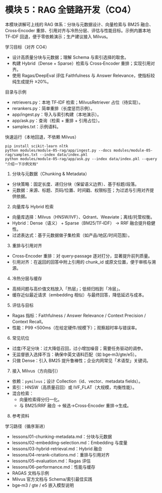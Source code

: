 # 模块 5：RAG 全链路开发（CO4）

本模块讲解可上线的 RAG 体系：分块与元数据设计、向量检索与 BM25 融合、Cross‑Encoder 重排、引用对齐与冷热分层、评估与性能目标。示例内置本地 TF‑IDF 回退，便于零依赖演示；生产建议接入 Milvus。

学习目标（对齐 CO4）
- 设计高质量分块与元数据；理解 Schema 与索引选择的取舍。
- 构建 Hybrid（Dense + Sparse）检索与 Cross‑Encoder 重排；实现引用对齐。
- 使用 Ragas/DeepEval 评估 Faithfulness 与 Answer Relevance，使指标较纯生成提升 ≥20%。

目录与示例
- retrievers.py：本地 TF‑IDF 检索；MilvusRetriever 占位（待实现）。
- rerankers.py：简单重排（长度惩罚示例）。
- app/ingest.py：导入与索引构建（本地演示）。
- app/ask.py：查询（检索 + 重排 + 引用占位）。
- samples.txt：示例语料。

快速运行（本地回退，不依赖 Milvus）
```
pip install scikit-learn nltk
python modules/module-05-rag/app/ingest.py --docs modules/module-05-rag/samples.txt --index data/index.pkl
python modules/module-05-rag/app/ask.py --index data/index.pkl --query "介绍一下示例文档"
```

1. 分块与元数据（Chunking & Metadata）
- 分块策略：固定长度、递归分块（保留语义边界）、基于标题/段落。
- 元数据：来源、标题、页码/位置、时间戳、权限标签；为过滤与引用对齐提供依据。

2. 向量库与 Hybrid 检索
- 向量库选择：Milvus（HNSW/IVF）、Qdrant、Weaviate；离线/托管权衡。
- Hybrid：Dense（语义） + Sparse（BM25/TF‑IDF） → RRF 融合提升稳健性。
- 过滤表达式：基于元数据做子集检索（如产品/地区/时间范围）。

3. 重排与引用对齐
- Cross‑Encoder 重排：对 query‑passage 逐对打分，显著提升前列质量。
- 引用对齐：在返回的回答中附上引用的 chunk_id 或原文位置，便于审核与溯源。

4. 冷热分层与缓存
- 高频问题与高价值文档放入「热层」；低频归档到「冷层」。
- 缓存近似最近请求（embedding 相似）与最终回答，降低延迟与成本。

5. 评估与目标
- Ragas 指标：Faithfulness / Answer Relevance / Context Precision / Context Recall。
- 性能：P99 <500ms（在给定硬件/规模下）；观察超时率与错误率。

6. 常见坑位
- 过度/不足分块：过大降低召回，过小增加噪音；需要任务驱动的调参。
- 无监督嵌入选择不当：确保中英文语料匹配（如 bge‑m3/gte/e5）。
- 只做 Dense：引入 BM25 提升鲁棒性；企业内网常见「术语型」关键词。

7. 接入 Milvus（方向指引）
- 依赖：`pymilvus`；设计 Collection（id、vector、metadata fields）。
- 索引：HNSW（高质量召回）或 IVF_FLAT（大规模，均衡性能）。
- 混合检索：
  - 向量检索得分归一化。
  - 与 BM25/RRF 融合 → 候选→Cross‑Encoder 重排→生成。

8. 参考资料

学习路径（循序渐进）
- lessons/01-chunking-metadata.md：分块与元数据
- lessons/02-embedding-selection.md：Embedding 与度量
- lessons/03-hybrid-retrieval.md：Hybrid 融合
- lessons/04-rerank-citations.md：重排与引用对齐
- lessons/05-evaluation.md：Ragas 评估
- lessons/06-performance.md：性能与缓存
- RAGAS 文档与示例
- Milvus 官方文档与 Schema/索引最佳实践
- bge‑m3 / gte / e5 嵌入模型说明
